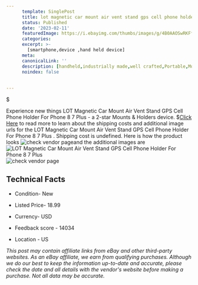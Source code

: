 ```yaml
---
      template: SinglePost
      title: lot magnetic car mount air vent stand gps cell phone holder for phone 8 7 plus 
      status: Published
      date: '2023-02-11'
      featuredImage: https://i.ebayimg.com/thumbs/images/g/4B0AAOSwRKFfCoKv/s-l225.jpg
      categories: 
      excerpt: >-
        [smartphone,device ,hand held device]
      meta:
      canonicalLink: ''
      description: [handheld,industrially made,well crafted,Portable,Mobile,Compact,Convenient,Lightweight,Maneuverable,Man-portable,Miniature,Carriable,Hand-held,Light,Holdable,Transportable,Mobile device,Pocket-sized,On-the-go,Wireless,Cordless,Compact size,Convenient size, smartphone,device ,hand held device]
      noindex: false
      
        
---
```

$

Experience new things LOT Magnetic Car Mount Air Vent Stand GPS Cell Phone Holder For Phone 8 7 Plus  - a 2-star Mounts & Holders device.
$[Click Here](https://www.ebay.com/itm/222978973942?hash=item33ea9520f6%3Ag%3A4B0AAOSwRKFfCoKv&mkevt=1&mkcid=1&mkrid=711-53200-19255-0&campid=%253CePNCampaignId%253E&customid=%253CreferenceId%253E&toolid=10049) to read more to learn about the shipping costs and additional image urls for the LOT Magnetic Car Mount Air Vent Stand GPS Cell Phone Holder For Phone 8 7 Plus . Shipping cost is undefined. Here is how the product looks ![check vendor page](https://i.ebayimg.com/thumbs/images/g/4B0AAOSwRKFfCoKv/s-l225.jpg)and the additional images are![LOT Magnetic Car Mount Air Vent Stand GPS Cell Phone Holder For Phone 8 7 Plus ](https://i.ebayimg.com/images/g/4B0AAOSwRKFfCoKv/s-l960.jpg)![check vendor page](https://origin-galleryplus.ebayimg.com/ws/web/222978973942_2_0_1/225x225.jpg)



 ## Technical Facts 



     
      

 - Condition- New 


      

 - Listed Price- 18.99 


      

 - Currency- USD 


      

 - Feedback score - 14034 


      

 - Location - US 


      
      

 *_This post may contain affiliate links from eBay and other third-party websites. As an eBay affiliate, we earn from qualifying purchases. Although we do our best to keep the information up-to-date and accurate, please check the date and all details with the vendor's website before making a purchase. Not all data may be accurate._*







